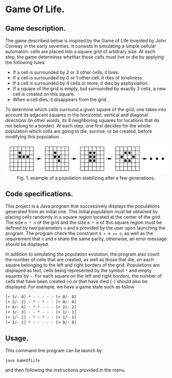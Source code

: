 # Game Of Life.

## Game description.
The game described below is inspired by the Game of Life invented by John Conway in the early seventies. It consists in simulating a simple cellular automaton: cells are placed into a square grid of arbitrary size. At each step, the game determines whether those cells must live or die by applying the following rules:
* If a cell is surrounded by 2 or 3 other cells, it lives.
* If a cell is surrounded by 0 or 1 other cell, it dies of loneliness.
* If a cell is surrounded by 4 cells or more, it dies by asphyxiation.
* If a square of the grid is empty, but surrounded by exactly 3 cells, a new cell is created on this square.
* When a cell dies, it disappears from the grid.

To determine which cells surround a given square of the grid, one takes into account its adjacent squares in the horizontal, vertical and diagonal directions (in other words, its 8 neighboring squares for locations that do not belong to a border). At each step, one first decides for the whole population which cells are going to die, survive, or be created, before modifying this population.

<p align="center">
  <img src="Images/GenerationExample.png"><br>
  Fig. 1: example of a population stabilizing after a few generations.
</p>

## Code specifications.
This project is a Java program that successively displays the populations generated from an initial one. This initial population must be obtained by placing cells randomly in a square region located at the center of the grid. The size `n * n` of the grid and the size `m * m` of this square region must be defined by two parameters `n` and `m` provided by the user upon launching the program. The program check the constraint `0 < m <= n`, as well as the requirement that `n` and `m` share the same parity, otherwise, an error message should be displayed. 

In addition to simulating the population evolution, the program also count the number of cells that are created, as well as those that die, on each square belonging to the left and right borders of the grid. Populations are displayed as text, cells being represented by the symbol `*` and empty squares by `-`. For each square on the left and right borders, the number of cells that have been created (`+`) or that have died (`-`) should also be displayed. 
For exemple, we have a game state such as follow
```
[+ 1/- 0] * - - - - - [+ 0/- 0]
[+ 2/- 2] - * - * - - [+ 0/- 0]
[+ 6/- 6] - * * - - - [+ 2/- 2]
[+ 3/- 3] - - * - - - [+ 1/- 1]
[+ 1/- 1] - * - * - - [+ 1/- 1]
[+ 2/- 1] * - - - - - [+ 0/- 0]
```
## Usage.
This command line program can be launch by 
```
java GameOfLife
```
and then following the instructions provided in the menu.

